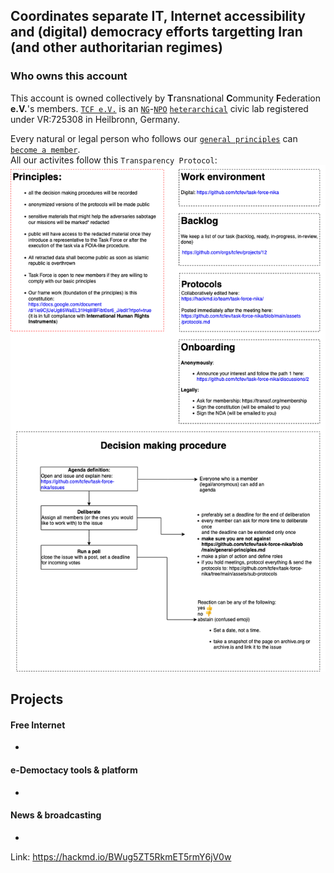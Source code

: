 Coordinates separate IT, Internet accessibility and (digital) democracy efforts targetting Iran (and other authoritarian regimes)
---

### Who owns this account
This account is owned collectively by **T**ransnational **C**ommunity **F**ederation **e.V.**'s members.
[`TCF e.V.`](https://transcf.org) is an [`NG`](https://en.wikipedia.org/wiki/Non-governmental_organization)-[`NPO`](https://en.wikipedia.org/wiki/Non-governmental_organization) [`heterarchical`](https://en.wikipedia.org/wiki/Heterarchy) civic lab registered under VR:725308 in Heilbronn, Germany.

Every natural or legal person who follows our [`general principles`](https://github.com/tcfev/task-force-nika/blob/main/general-principles.md) can [`become a member`](https://github.com/tcfev/task-force-nika/discussions/2).  
 All our activites follow this `Transparency Protocol`:  
![img](https://github.com/tcfev/task-force-nika/blob/main/assets/transparency-protocol.drawio.png)


## Projects
#### Free Internet
* 
#### e-Democtacy tools & platform
* 
#### News & broadcasting 
* 

Link: https://hackmd.io/BWug5ZT5RkmET5rmY6jV0w